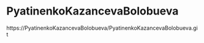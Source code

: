 # PyatinenkoKazancevaBolobueva
https://PyatinenkoKazancevaBolobueva/PyatinenkoKazancevaBolobueva.git
